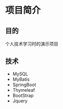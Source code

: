 # 项目简介

## 目的

个人技术学习时的演示项目

## 技术 
- MySQL
- MyBatis
- SpringBoot
- Thymeleaf
- BootStrap
- Jquery

